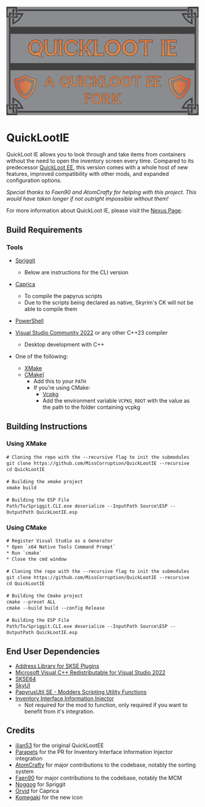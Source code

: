 ![image](.github/docs/QuickLootIE.png)

# QuickLootIE

QuickLoot IE allows you to look through and take items from containers without the need to open 
the inventory screen every time. Compared to its predecessor [QuickLoot EE](https://www.nexusmods.com/skyrimspecialedition/mods/69980), 
this version comes with a whole host of new features, improved compatibility with other mods, 
and expanded configuration options.

_Special thanks to Faen90 and AtomCrafty for helping with this project. 
This would have taken longer if not outright impossible without them!_

For more information about QuickLoot IE, please visit the [Nexus Page](https://www.nexusmods.com/skyrimspecialedition/mods/120075).

## Build Requirements

### Tools
* [Spriggit](https://github.com/Mutagen-Modding/Spriggit)
	* Below are instructions for the CLI version
* [Caprica](https://github.com/Orvid/Caprica)
	* To compile the papyrus scripts
	* Due to the scripts being declared as native, Skyrim's CK will not be able to compile them
* [PowerShell](https://github.com/PowerShell/PowerShell/releases/latest)
* [Visual Studio Community 2022](https://visualstudio.microsoft.com/) or any other C++23 compiler
	* Desktop development with C++

* One of the following:
	* [XMake](https://xmake.io)
	* [CMake](https://cmake.org/download/)]
		* Add this to your `PATH`	
		* If you're using CMake:
			* [Vcpkg](https://github.com/microsoft/vcpkg)
			* Add the environment variable `VCPKG_ROOT` with the value as the path to the folder containing vcpkg


## Building Instructions

### Using XMake
```
# Cloning the repo with the --recursive flag to init the submodules
git clone https://github.com/MissCorruption/QuickLootIE --recursive
cd QuickLootIE

# Building the xmake project
xmake build

# Building the ESP File
Path/To/Spriggit.CLI.exe deserialize --InputPath Source\ESP --OutputPath QuickLootIE.esp
```

### Using CMake
```
# Register Visual Studio as a Generator
* Open `x64 Native Tools Command Prompt`
* Run `cmake`
* Close the cmd window

# Cloning the repo with the --recursive flag to init the submodules
git clone https://github.com/MissCorruption/QuickLootIE --recursive
cd QuickLootIE

# Building the Cmake project
cmake --preset ALL
cmake --build build --config Release

# Building the ESP File
Path/To/Spriggit.CLI.exe deserialize --InputPath Source\ESP --OutputPath QuickLootIE.esp
```


## End User Dependencies
* [Address Library for SKSE Plugins](https://www.nexusmods.com/skyrimspecialedition/mods/32444)
* [Microsoft Visual C++ Redistributable for Visual Studio 2022](https://learn.microsoft.com/en-us/cpp/windows/latest-supported-vc-redist?view=msvc-170)
* [SKSE64](https://skse.silverlock.org/)
* [SkyUI](https://www.nexusmods.com/skyrimspecialedition/mods/12604)
* [PapyrusUtil SE - Modders Scripting Utility Functions](https://www.nexusmods.com/skyrimspecialedition/mods/13048)
* [Inventory Interface Information Injector](https://www.nexusmods.com/skyrimspecialedition/mods/85702)
	* Not required for the mod to function, only required if you want to benefit from it's integration.

## Credits
* [ilian53](https://github.com/Eloquence4) for the original QuickLootEE
* [Parapets](https://github.com/Exit-9B) for the PR for Inventory Interface Information Injector integration
* [AtomCrafty](https://github.com/AtomCrafty) for major contributions to the codebase, notably the sorting system
* [Faen90](https://github.com/Faen668) for major contributions to the codebase, notably the MCM
* [Noggog](https://github.com/Noggog) for Spriggit
* [Orvid](https://github.com/Orvid) for Caprica
* [Komegaki](https://github.com/Komegaki) for the new icon

